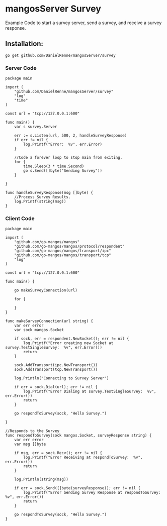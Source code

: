 # mangosServer Survey

Example Code to start a survey server, send a survey, and receive a survey response.

## Installation:

    go get github.com/DanielRenne/mangosServer/survey

### Server Code

    package main

    import (
    	"github.com/DanielRenne/mangosServer/survey"
    	"log"
    	"time"
    )

    const url = "tcp://127.0.0.1:600"

    func main() {
    	var s survey.Server

    	err := s.Listen(url, 500, 2, handleSurveyResponse)
    	if err != nil {
    		log.Printf("Error:  %v", err.Error)
    	}

    	//Code a forever loop to stop main from exiting.
    	for {
    		time.Sleep(3 * time.Second)
    		go s.Send([]byte("Sending Survey"))
    	}

    }

    func handleSurveyResponse(msg []byte) {
    	//Process Survey Results.
    	log.Printf(string(msg))
    }

### Client Code

    package main

    import (
    	"github.com/go-mangos/mangos"
    	"github.com/go-mangos/mangos/protocol/respondent"
    	"github.com/go-mangos/mangos/transport/ipc"
    	"github.com/go-mangos/mangos/transport/tcp"
    	"log"
    )

    const url = "tcp://127.0.0.1:600"

    func main() {

    	go makeSurveyConnection(url)

    	for {

    	}
    }

    func makeSurveyConnection(url string) {
    	var err error
    	var sock mangos.Socket

    	if sock, err = respondent.NewSocket(); err != nil {
    		log.Printf("Error creating new Socket at survey.TestSingleSurvey:  %v", err.Error())
    		return
    	}

    	sock.AddTransport(ipc.NewTransport())
    	sock.AddTransport(tcp.NewTransport())

    	log.Println("Connecting to Survey Server")

    	if err = sock.Dial(url); err != nil {
    		log.Printf("Error Dialing at survey.TestSingleSurvey:  %v", err.Error())
    		return
    	}

    	go respondToSurvey(sock, "Hello Survey.")

    }

    //Responds to the Survey
    func respondToSurvey(sock mangos.Socket, surveyResponse string) {
    	var err error
    	var msg []byte

    	if msg, err = sock.Recv(); err != nil {
    		log.Printf("Error Receiving at respondToSurvey:  %v", err.Error())
    		return
    	}

    	log.Println(string(msg))

    	if err = sock.Send([]byte(surveyResponse)); err != nil {
    		log.Printf("Error Sending Survey Response at respondToSurvey:  %v", err.Error())
    		return
    	}

    	go respondToSurvey(sock, "Hello Survey.")
    }
